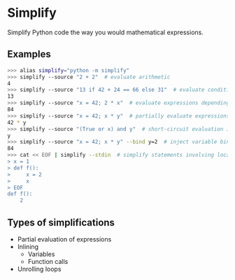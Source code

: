 # Simplify

Simplify Python code the way you would mathematical expressions.

## Examples

```bash
>>> alias simplify="python -m simplify"
>>> simplify --source "2 + 2"  # evaluate arithmetic
4
>>> simplify --source "13 if 42 + 24 == 66 else 31"  # evaluate conditional expressions
13
>>> simplify --source "x = 42; 2 * x"  # evaluate expressions depending on global state
84
>>> simplify --source "x = 42; x * y"  # partially evaluate expressions
42 * y
>>> simplify --source "(True or x) and y"  # short-circuit evaluation in boolean expressions
y
>>> simplify --source "x = 42; x * y" --bind y=2  # inject variable bindings into code
84
>>> cat << EOF | simplify --stdin  # simplify statements involving local scope
> x = 1
> def f():
>     x = 2
>     x
> EOF
def f():
    2
```

## Types of simplifications

* Partial evaluation of expressions
* Inlining
  * Variables
  * Function calls
* Unrolling loops
